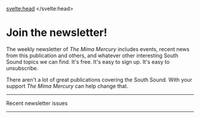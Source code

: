 <script>
import Newsletter from "$components/Newsletter.svelte";
import PostListCompact from "$components/PostListCompact.svelte"

export let data

const { newsletters } = data

</script>

<svelte:head>
	<title>Join the newsletter of The Mima Mercury</title>
    <meta name="description" content="A weekly newsletter for South Puget Sound.">
</svelte:head>

<div class="prose dark:prose-invert">

# Join the newsletter!

The weekly newsletter of _The Mima Mercury_ includes events, recent news from this publication and others, and whatever other interesting South Sound topics we can find. It's free. It's easy to sign up. It's easy to unsubscribe.

There aren't a lot of great publications covering the South Sound. With your support _The Mima Mercury_ can help change that.

<Newsletter />

</div>

<hr class="divider w-72 mx-auto border-bottom-surface-100 my-12 border-surface-200 dark:border-surface-700">

<p class="mb-4 font-bold text-2xl">Recent newsletter issues</p>

<PostListCompact posts={newsletters} post_type='newsletter' />

<hr class="divider w-72 mx-auto border-surface-200 dark:border-surface-700 my-12">
